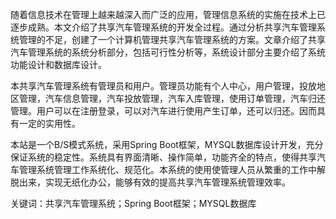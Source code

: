 随着信息技术在管理上越来越深入而广泛的应用，管理信息系统的实施在技术上已逐步成熟。本文介绍了共享汽车管理系统的开发全过程。通过分析共享汽车管理系统管理的不足，创建了一个计算机管理共享汽车管理系统的方案。文章介绍了共享汽车管理系统的系统分析部分，包括可行性分析等，系统设计部分主要介绍了系统功能设计和数据库设计。

本共享汽车管理系统有管理员和用户。管理员功能有个人中心，用户管理，投放地区管理，汽车信息管理，汽车投放管理，汽车入库管理，使用订单管理，汽车归还管理。用户可以在注册登录，可以对汽车进行使用产生订单，还可以归还。因而具有一定的实用性。

本站是一个B/S模式系统，采用Spring Boot框架，MYSQL数据库设计开发，充分保证系统的稳定性。系统具有界面清晰、操作简单，功能齐全的特点，使得共享汽车管理系统管理工作系统化、规范化。本系统的使用使管理人员从繁重的工作中解脱出来，实现无纸化办公，能够有效的提高共享汽车管理系统管理效率。

关键词：共享汽车管理系统；Spring Boot框架；MYSQL数据库
